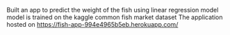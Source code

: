 Built an app to predict the weight of the fish using linear regression model 
model is trained on the kaggle common fish market dataset
The application hosted on https://fish-app-994e4965b5eb.herokuapp.com/
